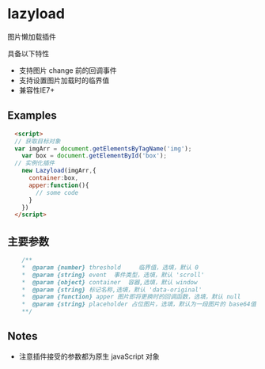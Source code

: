 # lazyload
图片懒加载插件

具备以下特性

 - 支持图片 change 前的回调事件
 - 支持设置图片加载时的临界值
 - 兼容性IE7+



## Examples

```html
  <script>
  // 获取目标对象
  var imgArr = document.getElementsByTagName('img');
	var box = document.getElementById('box');
  // 实例化插件
    new Lazyload(imgArr,{
      container:box,
      apper:function(){
        // some code
      }
    })
  </script>
```
## 主要参数
```js
    /**
    *  @param {number} threshold     临界值，选填，默认 0 
    *  @param {string} event  事件类型，选填，默认 'scroll'
    *  @param {object} container  容器,选填，默认 window
    *  @param {string} 标记名称,选填，默认 'data-original'
    *  @param {function} apper 图片即将更换时的回调函数，选填，默认 null
    *  @param {string} placeholder 占位图片，选填，默认为一段图片的 base64值 
    **/
```
## Notes
 - 注意插件接受的参数都为原生 javaScript 对象
